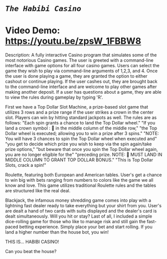 # **_`The Habibi Casino`_**
# Video Demo: https://youtu.be/zpsW_1FBBW8
Description:
    A fully interactive Casino program that simulates 
some of the most notorious Casino games.
The user is greeted with a command-line interface with game options for all four casino games. Users can select the game they wish to play via command-line arguments of 1,2,3, and 4. Once the user is done playing a game, they are granted the option to either cashout or continue playing. If the user cashes out, they are brought back to the command-line interface and are welcome to play other games after making another deposit. If a user has questions about a game, they are able to view the rules during gameplay by typing 'R'. 

   First we have a Top Dollar Slot Machine, a prize-based slot game that utilizes 3 rows and a prize range if the user strikes a crown in the center slot. Players can win by hitting standard jackpots as well.
The rules are as follows:
                  "Each spin grants a chance to land the Top Dollar wheel."
                  "If you land a crown symbol : 👑 in the middle column of the middle row,"
                  "the Top Dollar wheel is executed; allowing you to win a prize after 3 spins."
                  "NOTE: You will have 3 chances to spin the Top Dollar wheel when executed and"
                  "you get to decide which prize you wish to keep via the spin again/take prize options,"
                  "but beware that once you spin the Top Dollar wheel again, you are no longer eligible for the"
                  "preceding prize. NOTE: 👑 MUST LAND IN MIDDLE COLUMN TO GRANT TOP DOLLAR BONUS."
                  "This is Top Dollar Slots, crack a spin!"

Roulette, featuring both European and American tables. User's get a chance to win big with bets ranging from numbers to colors like the game we all know and love. This game utilizes traditional Roulette rules and the tables are structured like the real deal. 

Blackjack, the infamous money shredding game comes into play with a lightning fast dealer ready to take everything but your shirt from you. User's are dealt a hand of two cards with suits displayed and the dealer's card is dealt simultaneously. Will you hit or stay?
Last of all, I included a simple dice-rolling game for those who like to manage risk and still gain the fast-paced betting experience. Simply place your bet and start rolling. If you land a higher number than the house bot, you win! 


THIS IS... HABIBI CASINO! 

Can you beat the house? 


